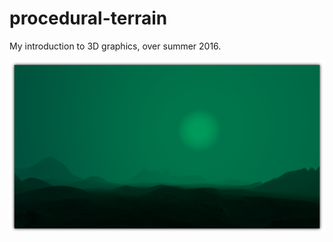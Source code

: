 # procedural-terrain
My introduction to 3D graphics, over summer 2016.

![](screenshots/GameFrameworkDemo_shadow.png)
